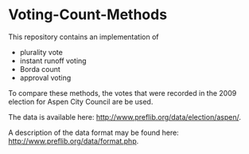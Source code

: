 # Voting-Count-Methods
This repository contains an implementation of 
 - plurality vote
 - instant runoff voting 
 - Borda count
 - approval voting

To compare these methods, the votes that were recorded in the 2009 election for Aspen City Council are be used. 

The data is available here:
http://www.preflib.org/data/election/aspen/.

A description of the data format may be found here: 
http://www.preflib.org/data/format.php.
